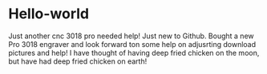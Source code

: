 # Hello-world
Just another cnc 3018 pro needed help!
Just new to Github. Bought a new Pro 3018 engraver and look forward ton some help on adjusrting download pictures and help! I have thought of having deep fried chicken on the moon, but have had deep fried chicken on earth!
